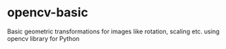 # opencv-basic
Basic geometric transformations for images like rotation, scaling etc. using opencv library for Python
